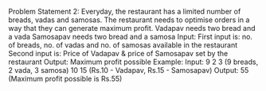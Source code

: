 Problem Statement 2: 
Everyday, the restaurant has a limited number of breads, vadas and samosas. The restaurant needs to optimise orders in a way that they can generate maximum profit. 
Vadapav needs two bread and a vada 
Samosapav needs two bread and a samosa 
Input: 
First input is: no. of breads, no. of vadas and no. of samosas available in the restaurant 
Second input is: Price of Vadapav & price of Samosapav set by the restaurant 
Output: 
Maximum profit possible 
Example: 
Input: 
9 2 3 (9 breads, 2 vada, 3 samosa) 
10 15 (Rs.10 - Vadapav, Rs.15 - Samosapav) 
Output: 
55 (Maximum profit possible is Rs.55)
